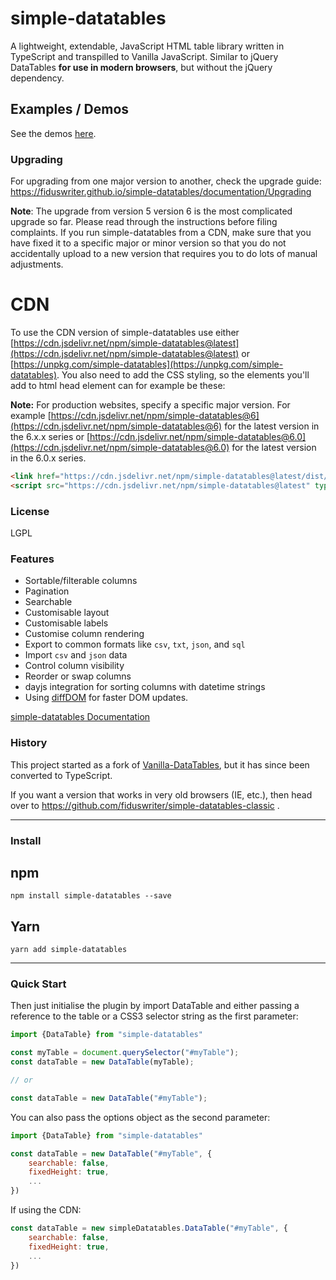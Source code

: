 # simple-datatables

A lightweight, extendable, JavaScript HTML table library written in TypeScript and transpilled to Vanilla JavaScript. Similar to jQuery DataTables **for use in modern browsers**, but without the jQuery dependency.

## Examples / Demos

See the demos [here](https://fiduswriter.github.io/simple-datatables/demos/).

### Upgrading

For upgrading from one major version to another, check the upgrade guide:
https://fiduswriter.github.io/simple-datatables/documentation/Upgrading

**Note**: The upgrade from version 5 version 6 is the most complicated upgrade so far. Please read through the instructions before filing complaints. If you run simple-datatables from a CDN, make sure that you have fixed it to a specific major or minor version so that you do not accidentally upload to a new version that requires you to do lots of manual adjustments.


# CDN

To use the CDN version of simple-datatables use either [https://cdn.jsdelivr.net/npm/simple-datatables@latest](https://cdn.jsdelivr.net/npm/simple-datatables@latest) or [https://unpkg.com/simple-datatables](https://unpkg.com/simple-datatables). You also need to add the CSS styling, so the elements you'll add to html head element can for example be these:

**Note:** For production websites, specify a specific major version. For example [https://cdn.jsdelivr.net/npm/simple-datatables@6](https://cdn.jsdelivr.net/npm/simple-datatables@6) for the latest version in the 6.x.x series or [https://cdn.jsdelivr.net/npm/simple-datatables@6.0](https://cdn.jsdelivr.net/npm/simple-datatables@6.0) for the latest version in the 6.0.x series.

```html
<link href="https://cdn.jsdelivr.net/npm/simple-datatables@latest/dist/style.css" rel="stylesheet" type="text/css">
<script src="https://cdn.jsdelivr.net/npm/simple-datatables@latest" type="text/javascript"></script>
```
### License

LGPL

### Features

* Sortable/filterable columns
* Pagination
* Searchable
* Customisable layout
* Customisable labels
* Customise column rendering
* Export to common formats like `csv`, `txt`, `json`, and `sql`
* Import `csv` and `json` data
* Control column visibility
* Reorder or swap columns
* dayjs integration for sorting columns with datetime strings
* Using [diffDOM](https://github.com/fiduswriter/diffDOM) for faster DOM updates.


[simple-datatables Documentation](https://fiduswriter.github.io/simple-datatables/documentation)


### History

This project started as a fork of [Vanilla-DataTables](https://github.com/Mobius1/Vanilla-DataTables), but it has since been converted to TypeScript.

If you want a version that works in very old browsers (IE, etc.), then head over to https://github.com/fiduswriter/simple-datatables-classic .


---


### Install

## npm
```
npm install simple-datatables --save
```
## Yarn
```
yarn add simple-datatables
```

---

### Quick Start

Then just initialise the plugin by import DataTable and either passing a reference to the table or a CSS3 selector string as the first parameter:

```javascript
import {DataTable} from "simple-datatables"

const myTable = document.querySelector("#myTable");
const dataTable = new DataTable(myTable);

// or

const dataTable = new DataTable("#myTable");

```

You can also pass the options object as the second parameter:

```javascript
import {DataTable} from "simple-datatables"

const dataTable = new DataTable("#myTable", {
	searchable: false,
	fixedHeight: true,
	...
})
```

If using the CDN:

```javascript
const dataTable = new simpleDatatables.DataTable("#myTable", {
	searchable: false,
	fixedHeight: true,
	...
})
```
